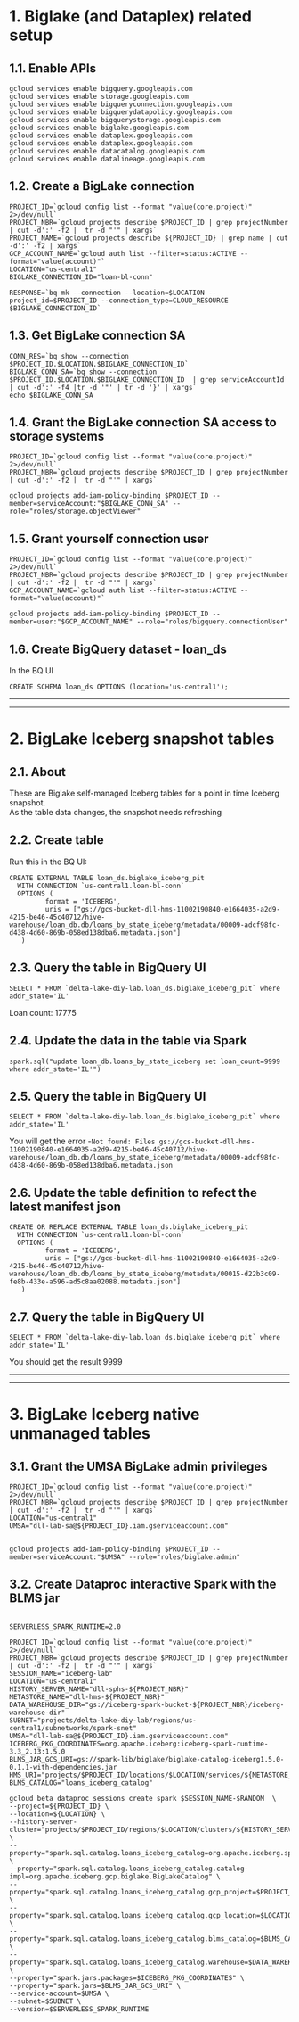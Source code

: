 
# 1. Biglake (and Dataplex) related setup 

## 1.1. Enable APIs
```
gcloud services enable bigquery.googleapis.com 
gcloud services enable storage.googleapis.com
gcloud services enable bigqueryconnection.googleapis.com
gcloud services enable bigquerydatapolicy.googleapis.com
gcloud services enable bigquerystorage.googleapis.com
gcloud services enable biglake.googleapis.com
gcloud services enable dataplex.googleapis.com
gcloud services enable dataplex.googleapis.com
gcloud services enable datacatalog.googleapis.com
gcloud services enable datalineage.googleapis.com
```

## 1.2. Create a BigLake connection

```
PROJECT_ID=`gcloud config list --format "value(core.project)" 2>/dev/null`
PROJECT_NBR=`gcloud projects describe $PROJECT_ID | grep projectNumber | cut -d':' -f2 |  tr -d "'" | xargs`
PROJECT_NAME=`gcloud projects describe ${PROJECT_ID} | grep name | cut -d':' -f2 | xargs`
GCP_ACCOUNT_NAME=`gcloud auth list --filter=status:ACTIVE --format="value(account)"`
LOCATION="us-central1"
BIGLAKE_CONNECTION_ID="loan-bl-conn"

RESPONSE=`bq mk --connection --location=$LOCATION --project_id=$PROJECT_ID --connection_type=CLOUD_RESOURCE $BIGLAKE_CONNECTION_ID`

```

## 1.3. Get BigLake connection SA

```
CONN_RES=`bq show --connection $PROJECT_ID.$LOCATION.$BIGLAKE_CONNECTION_ID`
BIGLAKE_CONN_SA=`bq show --connection $PROJECT_ID.$LOCATION.$BIGLAKE_CONNECTION_ID  | grep serviceAccountId | cut -d':' -f4 |tr -d '"' | tr -d '}' | xargs`
echo $BIGLAKE_CONN_SA
```

## 1.4. Grant the BigLake connection SA access to storage systems

```
PROJECT_ID=`gcloud config list --format "value(core.project)" 2>/dev/null`
PROJECT_NBR=`gcloud projects describe $PROJECT_ID | grep projectNumber | cut -d':' -f2 |  tr -d "'" | xargs`

gcloud projects add-iam-policy-binding $PROJECT_ID --member=serviceAccount:"$BIGLAKE_CONN_SA" --role="roles/storage.objectViewer"
```

## 1.5. Grant yourself connection user 
```
PROJECT_ID=`gcloud config list --format "value(core.project)" 2>/dev/null`
PROJECT_NBR=`gcloud projects describe $PROJECT_ID | grep projectNumber | cut -d':' -f2 |  tr -d "'" | xargs`
GCP_ACCOUNT_NAME=`gcloud auth list --filter=status:ACTIVE --format="value(account)"`

gcloud projects add-iam-policy-binding $PROJECT_ID --member=user:"$GCP_ACCOUNT_NAME" --role="roles/bigquery.connectionUser"
```


## 1.6. Create BigQuery dataset - loan_ds

In the BQ UI
```
CREATE SCHEMA loan_ds OPTIONS (location='us-central1');
```

<hr><hr>

# 2. BigLake Iceberg snapshot tables

## 2.1. About 
These are Biglake self-managed Iceberg tables for a point in time Iceberg snapshot.<br>
As the table data changes, the snapshot needs refreshing


## 2.2. Create table

Run this in the BQ UI:
```
CREATE EXTERNAL TABLE loan_ds.biglake_iceberg_pit
  WITH CONNECTION `us-central1.loan-bl-conn`
  OPTIONS (
         format = 'ICEBERG',
         uris = ["gs://gcs-bucket-dll-hms-11002190840-e1664035-a2d9-4215-be46-45c40712/hive-warehouse/loan_db.db/loans_by_state_iceberg/metadata/00009-adcf98fc-d438-4d60-869b-058ed138dba6.metadata.json"]
   )
```

## 2.3. Query the table in BigQuery UI
```
SELECT * FROM `delta-lake-diy-lab.loan_ds.biglake_iceberg_pit` where addr_state='IL'
```

Loan count: 17775

## 2.4. Update the data in the table via Spark

```
spark.sql("update loan_db.loans_by_state_iceberg set loan_count=9999 where addr_state='IL'")
```


## 2.5. Query the table in BigQuery UI
```
SELECT * FROM `delta-lake-diy-lab.loan_ds.biglake_iceberg_pit` where addr_state='IL'
```

You will get the error -`Not found: Files gs://gcs-bucket-dll-hms-11002190840-e1664035-a2d9-4215-be46-45c40712/hive-warehouse/loan_db.db/loans_by_state_iceberg/metadata/00009-adcf98fc-d438-4d60-869b-058ed138dba6.metadata.json`


## 2.6. Update the table definition to refect the latest manifest json


```
CREATE OR REPLACE EXTERNAL TABLE loan_ds.biglake_iceberg_pit
  WITH CONNECTION `us-central1.loan-bl-conn`
  OPTIONS (
         format = 'ICEBERG',
         uris = ["gs://gcs-bucket-dll-hms-11002190840-e1664035-a2d9-4215-be46-45c40712/hive-warehouse/loan_db.db/loans_by_state_iceberg/metadata/00015-d22b3c09-fe8b-433e-a596-ad5c8aa02088.metadata.json"]
   )
```

## 2.7. Query the table in BigQuery UI

```
SELECT * FROM `delta-lake-diy-lab.loan_ds.biglake_iceberg_pit` where addr_state='IL'
```

You should get the result 9999


<hr><hr>


# 3. BigLake Iceberg native unmanaged tables 


## 3.1. Grant the UMSA BigLake admin privileges

```
PROJECT_ID=`gcloud config list --format "value(core.project)" 2>/dev/null`
PROJECT_NBR=`gcloud projects describe $PROJECT_ID | grep projectNumber | cut -d':' -f2 |  tr -d "'" | xargs`
LOCATION="us-central1"
UMSA="dll-lab-sa@${PROJECT_ID}.iam.gserviceaccount.com"


gcloud projects add-iam-policy-binding $PROJECT_ID --member=serviceAccount:"$UMSA" --role="roles/biglake.admin"

```

## 3.2. Create Dataproc interactive Spark with the BLMS jar

```

SERVERLESS_SPARK_RUNTIME=2.0

PROJECT_ID=`gcloud config list --format "value(core.project)" 2>/dev/null`
PROJECT_NBR=`gcloud projects describe $PROJECT_ID | grep projectNumber | cut -d':' -f2 |  tr -d "'" | xargs`
SESSION_NAME="iceberg-lab"
LOCATION="us-central1"
HISTORY_SERVER_NAME="dll-sphs-${PROJECT_NBR}"
METASTORE_NAME="dll-hms-${PROJECT_NBR}"
DATA_WAREHOUSE_DIR="gs://iceberg-spark-bucket-${PROJECT_NBR}/iceberg-warehouse-dir"
SUBNET="projects/delta-lake-diy-lab/regions/us-central1/subnetworks/spark-snet"
UMSA="dll-lab-sa@${PROJECT_ID}.iam.gserviceaccount.com" 
ICEBERG_PKG_COORDINATES=org.apache.iceberg:iceberg-spark-runtime-3.3_2.13:1.5.0
BLMS_JAR_GCS_URI=gs://spark-lib/biglake/biglake-catalog-iceberg1.5.0-0.1.1-with-dependencies.jar
HMS_URI="projects/$PROJECT_ID/locations/$LOCATION/services/${METASTORE_NAME}" 
BLMS_CATALOG="loans_iceberg_catalog"

gcloud beta dataproc sessions create spark $SESSION_NAME-$RANDOM  \
--project=${PROJECT_ID} \
--location=${LOCATION} \
--history-server-cluster="projects/$PROJECT_ID/regions/$LOCATION/clusters/${HISTORY_SERVER_NAME}" \
--property="spark.sql.catalog.loans_iceberg_catalog=org.apache.iceberg.spark.SparkCatalog" \
--property="spark.sql.catalog.loans_iceberg_catalog.catalog-impl=org.apache.iceberg.gcp.biglake.BigLakeCatalog" \
--property="spark.sql.catalog.loans_iceberg_catalog.gcp_project=$PROJECT_ID" \
--property="spark.sql.catalog.loans_iceberg_catalog.gcp_location=$LOCATION" \
--property="spark.sql.catalog.loans_iceberg_catalog.blms_catalog=$BLMS_CATALOG" \
--property="spark.sql.catalog.loans_iceberg_catalog.warehouse=$DATA_WAREHOUSE_DIR" \
--property="spark.jars.packages=$ICEBERG_PKG_COORDINATES" \
--property="spark.jars=$BLMS_JAR_GCS_URI" \
--service-account=$UMSA \
--subnet=$SUBNET \
--version=$SERVERLESS_SPARK_RUNTIME


```
